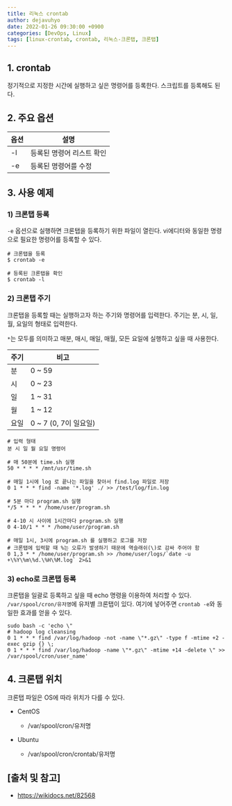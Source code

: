 ```yaml
---
title: 리눅스 crontab
author: dejavuhyo
date: 2022-01-26 09:30:00 +0900
categories: [DevOps, Linux]
tags: [linux-crontab, crontab, 리눅스-크론탭, 크론탭]
---
```


## 1. crontab
정기적으로 지정한 시간에 실행하고 싶은 명령어를 등록한다. 스크립트를 등록해도 된다.

## 2. 주요 옵션

| 옵션 | 설명 |
|-----|-----|
| -l | 등록된 명령어 리스트 확인 |
| -e | 등록된 명령어를 수정 |

## 3. 사용 예제

### 1) 크론탭 등록
`-e` 옵션으로 실행하면 크론탭을 등록하기 위한 파일이 열린다. vi에디터와 동일한 명령으로 필요한 명령어를 등록할 수 있다.

```shell
# 크론탭을 등록
$ crontab -e

# 등록된 크론탭을 확인
$ crontab -l
```

### 2) 크론탭 주기
크론탭을 등록할 때는 실행하고자 하는 주기와 명령어를 입력한다. 주기는 분, 시, 일, 월, 요일의 형태로 입력한다.

`*`는 모두를 의미하고 매분, 매시, 매일, 매월, 모든 요일에 실행하고 싶을 때 사용한다.

| 주기 | 비고 |
|-----|-----|
| 분 | 0 ~ 59 |
| 시 | 0 ~ 23 |
| 일 | 1 ~ 31 |
| 월 | 1 ~ 12 |
| 요일 | 0 ~ 7 (0, 7이 일요일) |

```shell
# 입력 형태 
분 시 일 월 요일 명령어

# 매 50분에 time.sh 실행 
50 * * * * /mnt/usr/time.sh

# 매일 1시에 log 로 끝나는 파일을 찾아서 find.log 파일로 저장 
0 1 * * * find -name '*.log' ./ >> /test/log/fin.log 

# 5분 마다 program.sh 실행
*/5 * * * * /home/user/program.sh

# 4-10 시 사이에 1시간마다 program.sh 실행
0 4-10/1 * * * /home/user/program.sh

# 매일 1시, 3시에 program.sh 를 실행하고 로그를 저장
# 크론탭에 입력할 때 %는 오류가 발생하기 때문에 역슬래쉬(\)로 감싸 주어야 함 
0 1,3 * * /home/user/program.sh >> /home/user/logs/`date -u +\%Y\%m\%d.\%H\%M.log` 2>&1
```

### 3) echo로 크론탭 등록
크론탭을 일괄로 등록하고 싶을 때 echo 명령을 이용하여 처리할 수 있다. `/var/spool/cron/유저명`에 유저별 크론탭이 있다. 여기에 넣어주면 `crontab -e`와 동일한 효과를 얻을 수 있다.

```shell
sudo bash -c 'echo \"
# hadoop log cleansing
0 1 * * * find /var/log/hadoop -not -name \"*.gz\" -type f -mtime +2 -exec gzip {} \;
0 1 * * * find /var/log/hadoop -name \"*.gz\" -mtime +14 -delete \" >> /var/spool/cron/user_name'
```

## 4. 크론탭 위치
크론탭 파일은 OS에 따라 위치가 다를 수 있다.

* CentOS
  - /var/spool/cron/유저명

* Ubuntu
  - /var/spool/cron/crontab/유저명

## [출처 및 참고]
* <https://wikidocs.net/82568>
